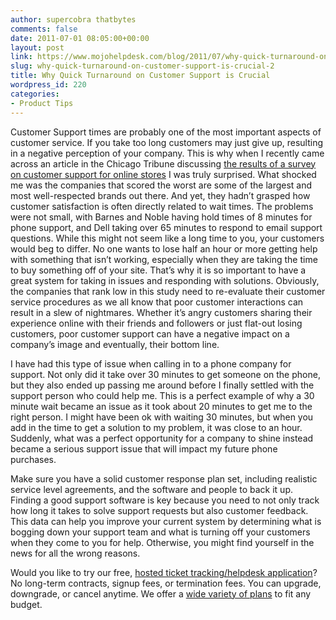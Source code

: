 ```yaml
---
author: supercobra thatbytes
comments: false
date: 2011-07-01 08:05:00+00:00
layout: post
link: https://www.mojohelpdesk.com/blog/2011/07/why-quick-turnaround-on-customer-support-is-crucial-2/
slug: why-quick-turnaround-on-customer-support-is-crucial-2
title: Why Quick Turnaround on Customer Support is Crucial
wordpress_id: 220
categories:
- Product Tips
---
```


Customer Support times are probably one of the most important aspects of customer service. If you take too long customers may just give up, resulting in a negative perception of your company. This is why when I recently came across an article in the Chicago Tribune discussing [the results of a survey on customer support for online stores](http://www.chicagotribune.com/business/breaking/chi-dell-barnes-noble-do-poorly-in-online-service-survey-20110613,0,4203730.story) I was truly surprised. What shocked me was the companies that scored the worst are some of the largest and most well-respected brands out there. And yet, they hadn’t grasped how customer satisfaction is often directly related to wait times. The problems were not small, with Barnes and Noble having hold times of 8 minutes for phone support, and Dell taking over 65 minutes to respond to email support questions. While this might not seem like a long time to you, your customers would beg to differ. No one wants to lose half an hour or more getting help with something that isn’t working, especially when they are taking the time to buy something off of your site. That’s why it is so important to have a great system for taking in issues and responding with solutions. Obviously, the companies that rank low in this study need to re-evaluate their customer service procedures as we all know that poor customer interactions can result in a slew of nightmares. Whether it’s angry customers sharing their experience online with their friends and followers or just flat-out losing customers, poor customer support can have a negative impact on a company’s image and eventually, their bottom line.

I have had this type of issue when calling in to a phone company for support. Not only did it take over 30 minutes to get someone on the phone, but they also ended up passing me around before I finally settled with the support person who could help me. This is a perfect example of why a 30 minute wait became an issue as it took about 20 minutes to get me to the right person. I might have been ok with waiting 30 minutes, but when you add in the time to get a solution to my problem, it was close to an hour. Suddenly, what was a perfect opportunity for a company to shine instead became a serious support issue that will impact my future phone purchases.

Make sure you have a solid customer response plan set, including realistic service level agreements, and the software and people to back it up. Finding a good support software is key because you need to not only track how long it takes to solve support requests but also customer feedback. This data can help you improve your current system by determining what is bogging down your support team and what is turning off your customers when they come to you for help. Otherwise, you might find yourself in the news for all the wrong reasons.





Would you like to try our free, [ hosted ticket tracking/helpdesk application](http://www.mojohelpdesk.com/)? No long-term contracts, signup fees, or termination fees. You can upgrade, downgrade, or cancel anytime. We offer a [wide variety of plans](http://signup.mojohelpdesk.com/signup) to fit any budget.



